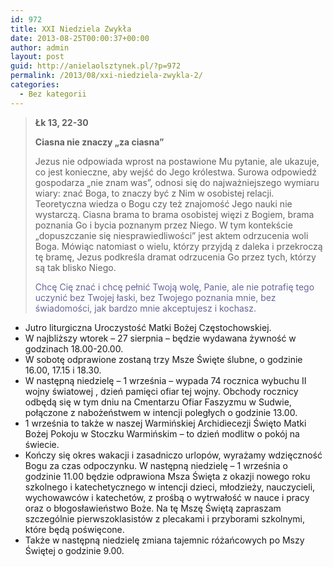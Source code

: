 ```yaml
---
id: 972
title: XXI Niedziela Zwykła
date: 2013-08-25T00:00:37+00:00
author: admin
layout: post
guid: http://anielaolsztynek.pl/?p=972
permalink: /2013/08/xxi-niedziela-zwykla-2/
categories:
  - Bez kategorii
---
```

> **Łk 13, 22-30**
> 
> **Ciasna nie znaczy &#8222;za ciasna&#8221;**
> 
> Jezus nie odpowiada wprost na postawione Mu pytanie, ale ukazuje, co jest konieczne, aby wejść do Jego królestwa. Surowa odpowiedź gospodarza &#8222;nie znam was&#8221;, odnosi się do najważniejszego wymiaru wiary: znać Boga, to znaczy być z Nim w osobistej relacji. Teoretyczna wiedza o Bogu czy też znajomość Jego nauki nie wystarczą. Ciasna brama to brama osobistej więzi z Bogiem, brama poznania Go i bycia poznanym przez Niego. W tym kontekście &#8222;dopuszczanie się niesprawiedliwości&#8221; jest aktem odrzucenia woli Boga. Mówiąc natomiast o wielu, którzy przyjdą z daleka i przekroczą tę bramę, Jezus podkreśla dramat odrzucenia Go przez tych, którzy są tak blisko Niego.
> 
> <span style="color: #666699;">Chcę Cię znać i chcę pełnić Twoją wolę, Panie, ale nie potrafię tego uczynić bez Twojej łaski, bez Twojego poznania mnie, bez świadomości, jak bardzo mnie akceptujesz i kochasz.</span>

  * Jutro liturgiczna Uroczystość Matki Bożej Częstochowskiej.
  * W najbliższy wtorek &#8211; 27 sierpnia &#8211; będzie wydawana żywność w godzinach 18.00-20.00.
  * W sobotę odprawione zostaną trzy Msze Święte ślubne, o godzinie 16.00, 17.15 i 18.30.
  * W następną niedzielę &#8211; 1 września &#8211; wypada 74 rocznica wybuchu II wojny światowej , dzień pamięci ofiar tej wojny. Obchody rocznicy odbędą się w tym dniu na Cmentarzu Ofiar Faszyzmu w Sudwie, połączone z nabożeństwem w intencji poległych o godzinie 13.00.
  * 1 września to także w naszej Warmińskiej Archidiecezji Święto Matki Bożej Pokoju w Stoczku Warmińskim &#8211; to dzień modlitw o pokój na świecie.
  * Kończy się okres wakacji i zasadniczo urlopów, wyrażamy wdzięczność Bogu za czas odpoczynku. W następną niedzielę &#8211; 1 września o godzinie 11.00 będzie odprawiona Msza Święta z okazji nowego roku szkolnego i katechetycznego w intencji dzieci, młodzieży, nauczycieli, wychowawców i katechetów, z prośbą o wytrwałość w nauce i pracy oraz o błogosławieństwo Boże. Na tę Mszę Świętą zapraszam szczególnie pierwszoklasistów z plecakami i przyborami szkolnymi, które będą poświęcone.
  * Także w następną niedzielę zmiana tajemnic różańcowych po Mszy Świętej o godzinie 9.00.